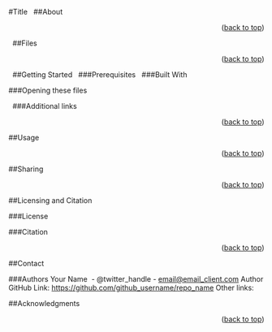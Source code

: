<a id="readme-top"></a>

<!-- This template is in Markdown, so you can copy and paste it directly into the GitHub ReadMe file and use the formatting included here. Here are some instructions on how to create ReadMe.md files in GitHub: https://docs.github.com/en/account-and-profile/setting-up-and-managing-your-github-profile/customizing-your-profile/managing-your-profile-readme -->

<!-- Instructions and examples below are commented out. Please remove the comment markup on your final document. -->

<!-- Feel free to personalize! You can add additional sections, images, logos, or other content as you wish. We ask that you keep the required sections and formatting so that materials are consistent across the collection. --> 

#Title
 
##About
<!-- Required: Include brief prose description of the project and the repository. This description should build on or contextualize the language in your Twine Object, provide concrete contextual information, or describe the possible applications of your Twine or other materials. 100 words is fine, but you’re free to make this as expansive as you wish to help situate readers in your materials and how they might use them. --> 

<p align="right">(<a href="#readme-top">back to top</a>)</p>
 
##Files
<!-- Required: list all files included with brief descriptions -->

<p align="right">(<a href="#readme-top">back to top</a>)</p>
 
##Getting Started
<!-- Give any instructions that readers may need to use your files. -->
 
###Prerequisites
<!-- If your files require programs other than Twine, or a specific version of Twine to run, provide instructions here. -->
 
###Built With
<!-- If you built files with a program other than Twine, list those programs or link to downloads here. --> 

###Opening these files
<!-- Provide any necessary instructions for users to get started. You can assume that readers can download a single file and run it, but you may wish to provide guidance about how to handle certain file types or directories. -->

<!-- Ex. To open this Twine in a browser, download both the HTML and the IMG files into a single directory. -->

<!-- Ex. This Twine is designed for version xyz. To edit this Twine, download version xyz from Twinery.org here: link. Download HTML and IMG files into a single directory and open in the Twine version xyz desktop program. -->
 
###Additional links 
<!-- If desired, including your own GitHub repository, a relevant website, or other -->

<p align="right">(<a href="#readme-top">back to top</a>)</p>

##Usage
<!-- If desired, use this space to show useful examples of how a project can be used. Additional screenshots, code examples and demos work well in this space. How might a reader adapt or deploy this Twine in their classroom? You may also link to more resources, websites, or external documentation. -->

<p align="right">(<a href="#readme-top">back to top</a>)</p>

##Sharing
<!-- If desired, invite users to fork and adapt these resources. You may wish to direct them to your own GitHub repository if you plan to update these resources periodically or if you wish to take suggestions from users. -->

<p align="right">(<a href="#readme-top">back to top</a>)</p>

##Licensing and Citation

###License
<!-- If desired, you may apply your own license to your materials. If so, include a LICENSE.txt file in the root directory of your repository and link to it here. We ask that you consider using open-source licenses like Creative Commons to facilitate readers using and developing your sample resources. Unless you indicate otherwise, all material in EnTwine will be licensed as CC BY-SA 4.0. -->

<!-- Ex. Distributed under the MIT License. See LICENSE.txt for more information. -->
<!-- Ex. CC BY-SA 4.0 license inherited from EnTwine collection. See [slug provided by editors] for more information. -->

###Citation
<!-- If desired, you may add an additional DOI or other citation information for your material. If you do so, please include this DOI in your metadata spreadsheet. Unless you indicate otherwise, all media including repositories will be given a DOI in the Fulcrum Resources repository. --> 

<p align="right">(<a href="#readme-top">back to top</a>)</p>

##Contact

###Authors
Your Name  - @twitter_handle - email@email_client.com <!-- include desired contact information -->
Author GitHub Link: https://github.com/github_username/repo_name
Other links: <!-- include other links as desired -->

##Acknowledgments
<!-- If desired, list relevant resources you find helpful and would like to give credit to. -->

<p align="right">(<a href="#readme-top">back to top</a>)</p>
 
 
